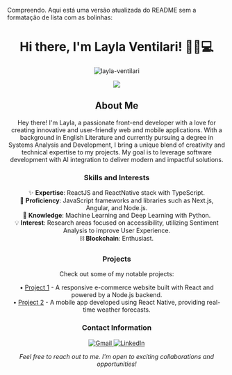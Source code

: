 Compreendo. Aqui está uma versão atualizada do README sem a formatação de lista com as bolinhas:

<h1 align="center">Hi there, I'm Layla Ventilari! 🌟✨💻</h1>

<p align="center">
  <img src="https://github-readme-stats.vercel.app/api?username=layla-ventilari&show_icons=true&theme=aura" alt="layla-ventilari" />
</p>

<p align="center">
  <img src="https://github-readme-stats.vercel.app/api/top-langs/?username=layla-ventilari&layout=compact&langs_count=7&theme=aura" />
</p>

<h2 align="center">About Me</h2>
<p align="center">Hey there! I'm Layla, a passionate front-end developer with a love for creating innovative and user-friendly web and mobile applications. With a background in English Literature and currently pursuing a degree in Systems Analysis and Development, I bring a unique blend of creativity and technical expertise to my projects. My goal is to leverage software development with AI integration to deliver modern and impactful solutions.</p>

<h3 align="center">Skills and Interests</h3>
<p align="center">
  ✨ <strong>Expertise</strong>: ReactJS and ReactNative stack with TypeScript.<br>
  🚀 <strong>Proficiency</strong>: JavaScript frameworks and libraries such as Next.js, Angular, and Node.js.<br>
  🧠 <strong>Knowledge</strong>: Machine Learning and Deep Learning with Python.<br>
  💡 <strong>Interest</strong>: Research areas focused on accessibility, utilizing Sentiment Analysis to improve User Experience.<br>
  ⛓️ <strong>Blockchain</strong>: Enthusiast.
</p>

<h3 align="center">Projects</h3>
<p align="center">Check out some of my notable projects:</p>
<p align="center">
  • <a href="https://github.com/layla-ventilari/project-1">Project 1</a> - A responsive e-commerce website built with React and powered by a Node.js backend.<br>
  • <a href="https://github.com/layla-ventilari/project-2">Project 2</a> - A mobile app developed using React Native, providing real-time weather forecasts.<br>

<h3 align="center">Contact Information</h3>
<p align="center">
  <a href="mailto:ventilarilayla@gmail.com">
    <img src="https://img.shields.io/badge/Gmail-D14836?style=for-the-badge&logo=gmail&logoColor=white" alt="Gmail" />
  </a>
  <a href="https://www.linkedin.com/in/layla-ventilari-135574145/" target="_blank">
    <img src="https://img.shields.io/badge/LinkedIn-0077B5?style=for-the-badge&logo=linkedin&logoColor=white" alt="LinkedIn" />
  </a>
</p>

<p align="center">
  <em>Feel free to reach out to me. I'm open to exciting collaborations and opportunities!</em>
</p>
